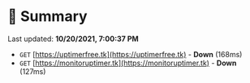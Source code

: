 # 📖 Summary
Last updated: **10/20/2021, 7:00:37 PM**

- `GET` [https://uptimerfree.tk](https://uptimerfree.tk) - **Down** (168ms)
- `GET` [https://monitoruptimer.tk](https://monitoruptimer.tk) - **Down** (127ms)
